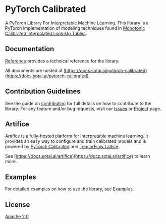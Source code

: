 # PyTorch Calibrated

A PyTorch Library For Interpretable Machine Learning. This library is a PyTorch implementation of modeling techniques found in [Monotonic Calibrated Interpolated Look-Up Tables](https://jmlr.org/papers/volume17/15-243/15-243.pdf).

## Documentation

[Reference](reference/reference.md) provides a technical reference for the library.

All documents are hosted at [https://docs.sotai.ai/pytorch-calibrated](https://docs.sotai.ai/pytorch-calibrated).

## Contribution Guidelines

See the guide on [contributing](CONTRIBUTING.md) for full details on how to contribute to the library. For any feature and/or bug requests, visit our [Issues](https://github.com/SOTAI-Labs/pytorch-calibrated/issues) or [Project](https://github.com/orgs/SOTAI-Labs/projects/4) page.

## Artifice

Artifice is a fully-hosted platform for interpretable machine learning. It provides an easy way to configure and train calibrated models and is powered by [PyTorch Calibrated](https://github.com/SOTAI-Labs/pytorch-calibrated) and [TensorFlow Lattice](https://github.com/tensorflow/lattice).

See [https://docs.sotai.ai/artifice](https://docs.sotai.ai/artifice) to learn more.

## Examples

For detailed examples on how to use the library, see [Examples](examples/examples.md).

## License

[Apache 2.0](https://github.com/SOTAI-Labs/pytorch-calibrated/blob/dev/LICENSE)

